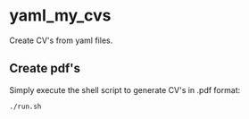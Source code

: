 # yaml_my_cvs
Create CV's from yaml files.

## Create pdf's
Simply execute the shell script to generate CV's in .pdf format:
```
./run.sh
```
